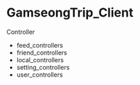 # GamseongTrip_Client

Controller
- feed_controllers 
- friend_controllers
- local_controllers
- setting_controllers
- user_controllers

